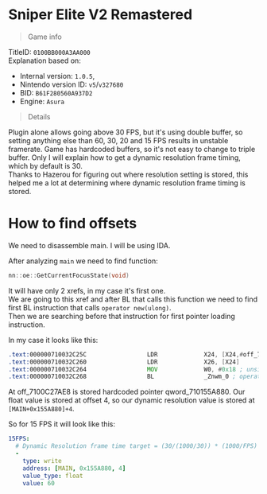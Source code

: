 # Sniper Elite V2 Remastered

> Game info

TitleID: `0100BB000A3AA000`<br>
Explanation based on:
- Internal version: `1.0.5`, 
- Nintendo version ID: `v5`/`v327680`
- BID: `B61F280560A937D2`
- Engine: `Asura`

> Details

Plugin alone allows going above 30 FPS, but it's using double buffer, so setting anything else than 60, 30, 20 and 15 FPS results in unstable framerate. Game has hardcoded buffers, so it's not easy to change to triple buffer.
Only I will explain how to get a dynamic resolution frame timing, which by default is 30.<br>
Thanks to Hazerou for figuring out where resolution setting is stored, this helped me a lot at determining where dynamic resolution frame timing is stored.

# How to find offsets

We need to disassemble main. I will be using IDA.

After analyzing `main` we need to find function:
```cpp
nn::oe::GetCurrentFocusState(void)
```

It will have only 2 xrefs, in my case it's first one.<br>
We are going to this xref and after BL that calls this function we need to find first BL instruction that calls `operator new(ulong)`.<br>
Then we are searching before that instruction for first pointer loading instruction.

In my case it looks like this:
```asm
.text:000000710032C25C                 LDR             X24, [X24,#off_7100C27AE8@PAGEOFF]
.text:000000710032C260                 LDR             X26, [X24]
.text:000000710032C264                 MOV             W0, #0x18 ; unsigned __int64
.text:000000710032C268                 BL              _Znwm_0 ; operator new(ulong)
```
At off_7100C27AE8 is stored hardcoded pointer qword_710155A880. Our float value is stored at offset 4, so our dynamic resolution value is stored at `[MAIN+0x155A880]+4`.

So for 15 FPS it will look like this:
```yaml
15FPS:
  # Dynamic Resolution frame time target = (30/(1000/30)) * (1000/FPS)
  -
    type: write
    address: [MAIN, 0x155A880, 4]
    value_type: float
    value: 60
```
